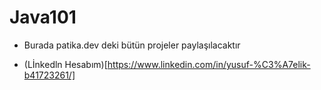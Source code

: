 # Java101
* Burada patika.dev deki bütün projeler paylaşılacaktır

* (Lİnkedln Hesabım)[https://www.linkedin.com/in/yusuf-%C3%A7elik-b41723261/]
